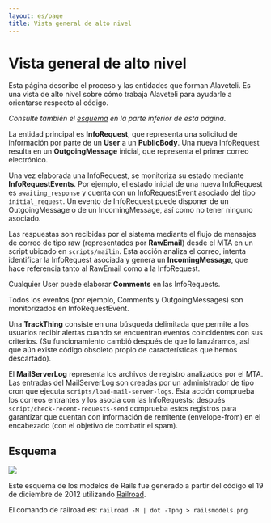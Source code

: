 ```yaml
---
layout: es/page
title: Vista general de alto nivel
---
```


# Vista general de alto nivel

<p class="lead">
    Esta página describe el proceso y las entidades que forman Alaveteli.
    Es una vista de alto nivel sobre cómo trabaja Alaveteli para ayudarle a orientarse respecto al código.
</p>

_Consulte también el [esquema](#esquema) en la parte inferior de esta página._

La entidad principal es **InfoRequest**, que representa una solicitud de información por parte de un
**User** a un **PublicBody**. Una nueva InfoRequest resulta en un **OutgoingMessage** inicial, que
representa el primer correo electrónico.

Una vez elaborada una InfoRequest, se monitoriza su estado mediante **InfoRequestEvents**. Por
ejemplo, el estado inicial de una nueva InfoRequest es `awaiting_response` y cuenta con un
InfoRequestEvent asociado del tipo `initial_request`. Un evento de InfoRequest puede disponer de
un OutgoingMessage o de un IncomingMessage, así como no tener ninguno asociado.

Las respuestas son recibidas por el sistema mediante el flujo de mensajes de correo de tipo raw (representados por **RawEmail**)
desde el MTA en un script ubicado en `scripts/mailin`. Esta acción analiza el correo, intenta identificar la
InfoRequest asociada y genera un **IncomingMessage**, que hace referencia tanto al RawEmail como a la InfoRequest.

Cualquier User puede elaborar **Comments** en las InfoRequests.

Todos los eventos (por ejemplo, Comments y OutgoingMessages) son monitorizados en InfoRequestEvent.

Una **TrackThing** consiste en una búsqueda delimitada que permite a los usuarios recibir alertas cuando se encuentran
eventos coincidentes con sus criterios. (Su funcionamiento cambió después de que lo lanzáramos, así que
aún existe código obsoleto propio de características que hemos descartado).

El **MailServerLog** representa los archivos de registro analizados por el MTA. Las entradas del
MailServerLog son creadas por un administrador de tipo cron que ejecuta
`scripts/load-mail-server-logs`. Esta acción comprueba los correos entrantes y los asocia con las
InfoRequests; después `script/check-recent-requests-send` comprueba estos registros para garantizar que
cuentan con información de remitente (envelope-from) en el encabezado (con el objetivo de combatir el spam).

## Esquema

<a href="{{ site.baseurl }}assets/img/railsmodels.png"><img src="{{ site.baseurl }}assets/img/railsmodels.png"></a>

Este esquema de los modelos de Rails fue generado a partir del código el 19 de diciembre de 2012 utilizando
[Railroad](http://railroad.rubyforge.org/).

El comando de railroad es: `railroad -M | dot -Tpng > railsmodels.png`
